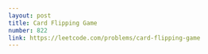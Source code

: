 ```yaml
---
layout: post
title: Card Flipping Game
number: 822
link: https://leetcode.com/problems/card-flipping-game
---
```

